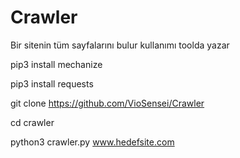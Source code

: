 # Crawler
Bir sitenin tüm sayfalarını bulur kullanımı toolda yazar

pip3 install mechanize



pip3 install requests


git clone https://github.com/VioSensei/Crawler



cd crawler


python3 crawler.py www.hedefsite.com
